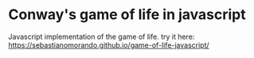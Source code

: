 # Conway's game of life in javascript
Javascript implementation of the game of life.
try it here: https://sebastianomorando.github.io/game-of-life-javascript/